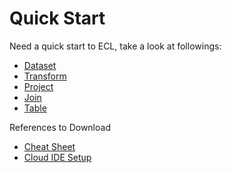 # Quick Start

Need a quick start to ECL, take a look at followings:

- [Dataset](./MainConcepts/dataset.md)
- [Transform](./AdvanceConcepts/transform.md)
- [Project](./AdvanceConcepts/project.md)
- [Join](./AdvanceConcepts/join.md)
- [Table](./AdvanceConcepts/table.md)

References to Download

- [Cheat Sheet](./LearnECL/Refrences/ECL_Cheat_Sheet.pdf)
- [Cloud IDE Setup](./LearnECL/Refrences/CloudIDE-Setup.pdf)

